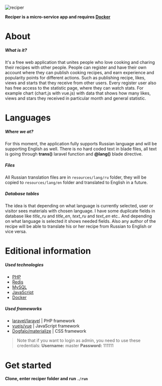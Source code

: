 ![reciper](https://github.com/SerhiiCho/reciper/blob/master/storage/app/public/other/wallpaper.jpg?raw=true)

**Reciper is a micro-service app and requires [Docker](https://www.docker.com)**

# About

##### What is it?

It's a free web application that unites people who love cooking and charing their recipes with other people. People can register and have their own account where they can publish cooking recipes, and earn experience and popularity points for different actions. Such as publishing recipe, likes, views and starts that they receive from other users. Every register user also has free access to the statistic page, where they can watch stats. For example chart (chart.js with vue.js) with data that shows how many likes, views and stars they received in particular month and general statistic.

# Languages

##### Where we at?

For this moment, the application fully supports Russian language and will be supporting English as well. There is no hard coded text in blade files, all text is going through **trans()** laravel function and **@lang()** blade directive. 

##### Files

All Russian translation files are in `resources/lang/ru` folder, they will be copied to `resources/lang/en` folder and translated to English in a future.

##### Database tables

The idea is that depending on what language is currently selected, user or visitor sees materials with chosen language. I have some duplicate fields in database like *title_ru* and *title_en*, *text_ru* and *text_en* etc.. And depending on what language is selected it shows needed fields. Also any author of the recipe will be able to translate his or her recipe from Russian to English or vice versa.

# Editional information

##### Used technologies

* [PHP](http://php.net/)
* [Redis](https://redis.io/)
* [MySQL](https://www.mysql.com/)
* [JavaScript](https://www.javascript.com/)
* [Docker](https://www.docker.com/)

##### Used frameworks

* [laravel/laravel](https://github.com/laravel/laravel) | PHP framework
* [vuejs/vue](https://github.com/vuejs/vue) | JavaScript framework
* [Dogfalo/materialize](https://materializecss.com) | CSS framework

> Note that if you want to login as admin, you need to use these credentials:
> **Username:** master
> **Password:** 111111

# Get started

**Clone, enter reciper folder and run `./run`**